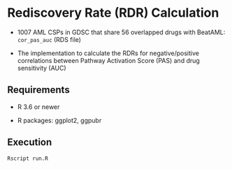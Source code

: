# Rediscovery Rate (RDR) Calculation 

- 1007 AML CSPs in GDSC that share 56 overlapped drugs with BeatAML: `cor_pas_auc` (RDS file)

- The implementation to calculate the RDRs for negative/positive correlations between Pathway Activation Score (PAS) and drug sensitivity (AUC)

## Requirements

- R 3.6 or newer

- R packages: ggplot2, ggpubr

## Execution

```
Rscript run.R
```

